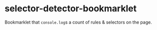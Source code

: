 # selector-detector-bookmarklet

Bookmarklet that `console.log`s a count of rules &amp; selectors on the page.

